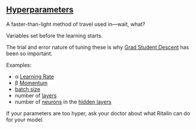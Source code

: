 ## [Hyperparameters](#hyperparameters)

A faster-than-light method of travel used in—wait, what?

Variables set before the learning starts.

The trial and error nature of tuning these is why [Grad Student Descent](#grad-student-descent) has been so important.

Examples:
* α [Learning Rate](#learning-rate)
* β [Momentum](#momentum)
* [batch size](#batch-size)
* number of [layers](#layer)
* number of [neurons](#neurons) in the [hidden layers](#hidden-layer)

If your parameters are too hyper, ask your doctor about what Ritalin can do for your model.
